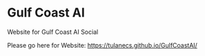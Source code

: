 # Gulf Coast AI
Website for Gulf Coast AI Social

Please go here for Website: https://tulanecs.github.io/GulfCoastAI/

